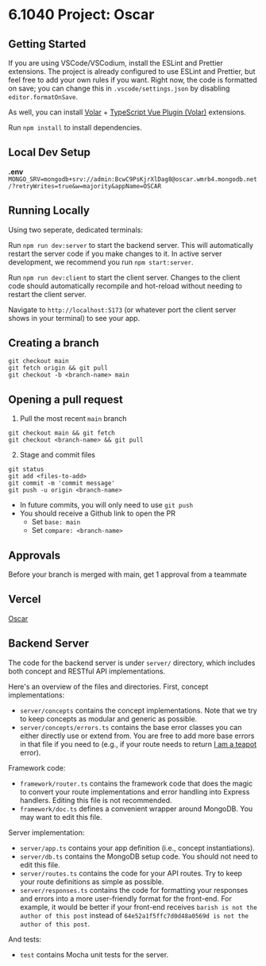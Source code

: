 # 6.1040 Project: Oscar

## Getting Started

If you are using VSCode/VSCodium, install the ESLint and Prettier extensions.
The project is already configured to use ESLint and Prettier,
but feel free to add your own rules if you want.
Right now, the code is formatted on save; you can change this in `.vscode/settings.json`
by disabling `editor.formatOnSave`.

As well, you can install [Volar](https://marketplace.visualstudio.com/items?itemName=Vue.volar) + [TypeScript Vue Plugin (Volar)](https://marketplace.visualstudio.com/items?itemName=Vue.vscode-typescript-vue-plugin) extensions.

Run `npm install` to install dependencies.

## Local Dev Setup
**.env**   
`MONGO_SRV=mongodb+srv://admin:BcwC9PsKjrXlDag8@oscar.wmrb4.mongodb.net/?retryWrites=true&w=majority&appName=OSCAR`

## Running Locally
Using two seperate, dedicated terminals:

Run `npm run dev:server` to start the backend server.
This will automatically restart the server code if you make changes to it.
In active server development, we recommend you run `npm start:server`.

Run `npm run dev:client` to start the client server.
Changes to the client code should automatically recompile and hot-reload without needing to restart the client server.

Navigate to `http://localhost:5173` (or whatever port the client server shows in your terminal) to see your app.

## Creating a branch
```
git checkout main
git fetch origin && git pull
git checkout -b <branch-name> main
```

## Opening a pull request
1. Pull the most recent `main` branch
```
git checkout main && git fetch
git checkout <branch-name> && git pull
```
2. Stage and commit files
```
git status
git add <files-to-add>
git commit -m 'commit message'
git push -u origin <branch-name>
```
- In future commits, you will only need to use `git push`
- You should receive a Github link to open the PR
   - Set `base: main`
   - Set `compare: <branch-name>`

## Approvals
Before your branch is merged with main, get 1 approval from a teammate

## Vercel
[Oscar](https://oscar-kappa.vercel.app/)

## Backend Server
The code for the backend server is under `server/` directory,
which includes both concept and RESTful API implementations.

Here's an overview of the files and directories.
First, concept implementations:
- `server/concepts` contains the concept implementations.
  Note that we try to keep concepts as modular and generic as possible.
- `server/concepts/errors.ts` contains the base error classes you can
  either directly use or extend from. You are free to add more base errors
  in that file if you need to
  (e.g., if your route needs to return [I am a teapot](https://developer.mozilla.org/en-US/docs/Web/HTTP/Status/418) error).

Framework code:

- `framework/router.ts` contains the framework code that does the magic to convert your
  route implementations and error handling into Express handlers.
  Editing this file is not recommended.
- `framework/doc.ts` defines a convenient wrapper around MongoDB. You may want to edit this file.

Server implementation:

- `server/app.ts` contains your app definition (i.e., concept instantiations).
- `server/db.ts` contains the MongoDB setup code. You should not need to edit this file.
- `server/routes.ts` contains the code for your API routes.
  Try to keep your route definitions as simple as possible.
- `server/responses.ts` contains the code for formatting your responses and errors
  into a more user-friendly format for the front-end. For example, it would be better
  if your front-end receives `barish is not the author of this post` instead of
  `64e52a1f5ffc7d0d48a0569d is not the author of this post`.

And tests:

- `test` contains Mocha unit tests for the server.
